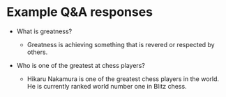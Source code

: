 # Example Q&A responses

- What is greatness?
  - Greatness is achieving something that is revered or respected by others.

- Who is one of the greatest at chess players?
  - Hikaru Nakamura is one of the greatest chess players in the world. He is currently ranked world number one in Blitz chess.